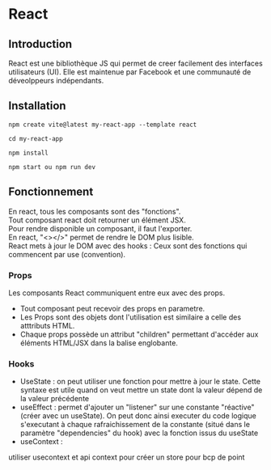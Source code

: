 # React

## Introduction

React est une bibliothèque JS qui permet de creer facilement des interfaces utilisateurs (UI). Elle est maintenue par Facebook et une communauté de déveolppeurs indépendants.

## Installation

```
npm create vite@latest my-react-app --template react

cd my-react-app

npm install

npm start ou npm run dev
```

## Fonctionnement
En react, tous les composants sont des "fonctions".  
Tout composant react doit retourner un élément JSX.  
Pour rendre disponible un composant, il faut l'exporter.  
En react, "<></>" permet de rendre le DOM plus lisible.  
React mets à jour le DOM avec des hooks : Ceux sont des fonctions qui commencent par use (convention).  
 

### Props
Les composants React communiquent entre eux avec des props.
- Tout composant peut recevoir des props en parametre. 
- Les Props sont des objets dont l'utilisation est similaire a celle des atttributs HTML.
- Chaque props possède un attribut "children" permettant d'accéder aux éléments HTML/JSX dans la balise englobante.

### Hooks
- UseState : on peut utiliser une fonction pour mettre à jour le state. Cette syntaxe est utile quand on veut mettre un state dont la valeur dépend de la valeur précédente
- useEffect : permet d'ajouter un "listener" sur une constante "réactive" (créer avec un useState). On peut donc ainsi executer du code logique s'executant à chaque rafraichissement de la constante (situé dans le paramètre "dependencies" du hook) avec la fonction issus du useState
- useContext : 

utiliser usecontext et api context pour créer un store pour bcp de point